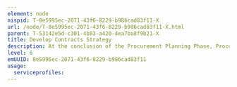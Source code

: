 ```yaml
---
element: node
nispid: T-8e5995ec-2071-43f6-8229-b986cad83f11-X
url: /node/T-8e5995ec-2071-43f6-8229-b986cad83f11-X.html
parent: T-53142e5d-c301-4b83-a420-4ea7ba8f9b21-X
title: Develop Contracts Strategy
description: At the conclusion of the Procurement Planning Phase, Procurement staff needs to devise a contracting strategy that weights risks and adequately protects The Alliance’s interests. The scope and depth of the analysis supporting the objectives should be directly related to the overall value, importance, and complexity of the procurement, and be concluded before launching a formal solicitation. As such, the overall aim of contract strategy is both to determine an appropriate contract type, as well as develop cost/price analysis as a basis for later confirming price/cost reasonableness. A prerequisite to effective contracting strategy is to fully understand the scope of the requirement. At the end of the planning phase, the type of requirement specification to be used must be determined. The different types of specification require different formats and associated areas of detail, flexibility and concentration. When the procurement project is complex, the Organization may decide to request the support of other Alliance bodies. The Organization may also use external consultants to assist in preparing or reviewing Requirement Specifications. A consultant engaged to prepare or review the Requirement Specifications and/or to assist in the evaluation of proposals concerning a particular requirement, shall not be allowed to recommend any vendor for solicitation or award of contract or to submit a bid or proposal for the requirement.
level: 6
emUUID: 8e5995ec-2071-43f6-8229-b986cad83f11
usage:
  serviceprofiles:
---
```

